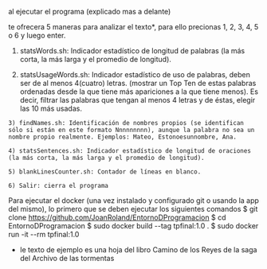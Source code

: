 al ejecutar el programa (explicado mas a delante)

te ofrecera 5 maneras para analizar el texto*, para ello precionas 1, 2, 3, 4, 5 o 6 y luego enter. 

   1) statsWords.sh: Indicador estadístico de longitud de palabras (la más corta, la más larga y el promedio de longitud).

   2) statsUsageWords.sh: Indicador estadístico de uso de palabras, deben ser de al menos 4(cuatro) letras. (mostrar un Top Ten de estas palabras ordenadas desde la que tiene más apariciones a la que tiene menos). Es decir, filtrar las palabras que tengan al menos 4 letras y de éstas, elegir las 10 más usadas.

    3) findNames.sh: Identificación de nombres propios (se identifican sólo si están en este formato Nnnnnnnnn), aunque la palabra no sea un nombre propio realmente. Ejemplos: Mateo, Estonoesunnombre, Ana.

    4) statsSentences.sh: Indicador estadístico de longitud de oraciones (la más corta, la más larga y el promedio de longitud).

    5) blankLinesCounter.sh: Contador de líneas en blanco.

    6) Salir: cierra el programa 

Para ejecutar el docker (una vez instalado y configurado git o usando la app del mismo), lo primero que se deben ejecutar los siguientes comandos
	$ git clone https://github.com/JoanRoland/EntornoDProgramacion
	$ cd EntornoDProgramacion 
	$ sudo docker build --tag tpfinal:1.0 .
	$ sudo docker run -it --rm tpfinal:1.0

* le texto de ejemplo es una hoja del libro Camino de los Reyes de la saga del Archivo de las tormentas 
        

